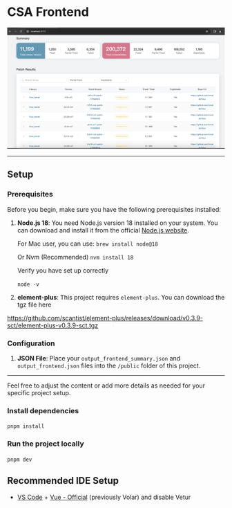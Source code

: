 # CSA Frontend

![Preview Image](public/preview.png)

---

## Setup

### Prerequisites

Before you begin, make sure you have the following prerequisites installed:

1. **Node.js 18**: You need Node.js version 18 installed on your system. You can download and install it from the official [Node.js website](https://nodejs.org/).

    For Mac user, you can use: 
    ```brew install node@18```

    Or Nvm (Recommended)
    ```nvm install 18```

    Verify you have set up correctly

    ```node -v```


2. **element-plus**: This project requires `element-plus`. You can download the tgz file here

https://github.com/scantist/element-plus/releases/download/v0.3.9-sct/element-plus-v0.3.9-sct.tgz

### Configuration

1. **JSON File**: Place your `output_frontend_summary.json` and `output_frontend.json` files into the `/public` folder of this project.

---

Feel free to adjust the content or add more details as needed for your specific project setup.

### Install dependencies

```pnpm install```

### Run the project locally

```pnpm dev```

## Recommended IDE Setup

- [VS Code](https://code.visualstudio.com/) + [Vue - Official](https://marketplace.visualstudio.com/items?itemName=Vue.volar) (previously Volar) and disable Vetur

